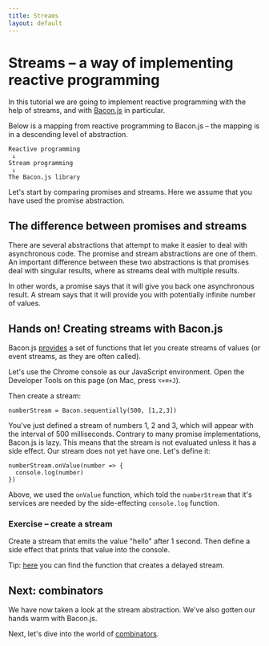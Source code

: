 ```yaml
---
title: Streams
layout: default
---
```

# Streams – a way of implementing reactive programming

In this tutorial we are going to implement reactive programming with the help of
streams, and with [Bacon.js](https://baconjs.github.io/) in particular.

Below is a mapping from reactive programming to Bacon.js – the mapping is in a
descending level of abstraction.

    Reactive programming
     ↓
    Stream programming
     ↓
    The Bacon.js library

Let's start by comparing promises and streams. Here we assume that you have used
the promise abstraction.

## The difference between promises and streams

There are several abstractions that attempt to make it easier to deal with
asynchronous code. The promise and stream abstractions are one of them. An
important difference between these two abstractions is that promises deal with
singular results, where as streams deal with multiple results.

In other words, a promise says that it will give you back one asynchronous
result. A stream says that it will provide you with potentially infinite number
of values.

## Hands on! Creating streams with Bacon.js

Bacon.js [provides](https://github.com/baconjs/bacon.js#creating-streams) a set
of functions that let you create streams of values (or event streams, as they
are often called).

Let's use the Chrome console as our JavaScript environment. Open the Developer
Tools on this page (on Mac, press `⌥+⌘+J`).

Then create a stream:

    numberStream = Bacon.sequentially(500, [1,2,3])

You've just defined a stream of numbers 1, 2 and 3, which will appear with the
interval of 500 milliseconds. Contrary to many promise implementations, Bacon.js
is lazy. This means that the stream is not evaluated unless it has a
side effect. Our stream does not yet have one. Let's define it:

    numberStream.onValue(number => {
      console.log(number)
    })

Above, we used the `onValue` function, which told the `numberStream` that it's
services are needed by the side-effecting `console.log` function.

### Exercise – create a stream

Create a stream that emits the value "hello" after 1 second. Then define a side
effect that prints that value into the console.

Tip: [here](https://github.com/baconjs/bacon.js#creating-streams) you can find
the function that creates a delayed stream.

## Next: combinators

We have now taken a look at the stream abstraction. We've also gotten our hands
warm with Bacon.js.

Next, let's dive into the world of [combinators](combinators.html).
